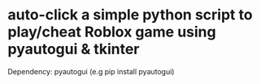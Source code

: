 # auto-click a simple python script to play/cheat Roblox game using pyautogui & tkinter

Dependency: pyautogui  (e.g pip install pyautogui)